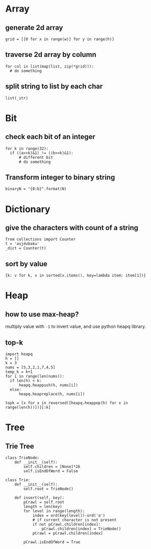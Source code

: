 # Array
## generate 2d array
```
grid = [[0 for x in range(w)] for y in range(h)]
```

## traverse 2d array by column
```
for col in list(map(list, zip(*grid))):
  # do something
```

## split string to list by each char
```
list(_str)
```

# Bit
## check each bit of an integer
```
for k in range(32):
  if ((a>>k)&1) != ((b>>k)&1):
      # different bit
      # do something
```

## Transform integer to binary string
```
binaryN = "{0:b}".format(N)
```

# Dictionary
## give the characters with count of a string
```
from collections import Counter
t = 'asjdvbaku'
_dict = Counter(t)
```
## sort by value
```
{k: v for k, v in sorted(x.items(), key=lambda item: item[1])}
```

# Heap
## how to use max-heap?
multiply value with `-1` to invert value, and use python heapq library.

## top-k 
```
import heapq
h = []
k = 3
nums = [5,3,2,1,7,4,5]
temp_k = k+1
for i in range(len(nums)):
  if len(h) < k:
      heapq.heappush(h, nums[i])
  else:
      heapq.heapreplace(h, nums[i])

topk = [x for x in reversed([heapq.heappop(h) for x in range(len(h))])][:k]
```

# Tree
## Trie Tree
```
class TrieNode:
    def __init__(self):
        self.children = [None]*26
        self.isEndOfWord = False

class Trie:
    def __init__(self):
        self.root = TrieNode()

    def insert(self, key):
        pCrawl = self.root
        length = len(key)
        for level in range(length):
            index = ord(key[level])-ord('a')
            # if current character is not present
            if not pCrawl.children[index]:
                pCrawl.children[index] = TrieNode()
            pCrawl = pCrawl.children[index]

        pCrawl.isEndOfWord = True
```

